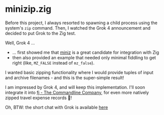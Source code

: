 # minizip.zig

Before this project, I always resorted to spawning a child process using the
system's `zip` command. Then, I watched the Grok 4 announcement and decided to
put Grok to the Zig test.

Well, Grok 4 ...

- ... first showed me that [miniz](https://github.com/richgel999/miniz) is a great
candidate for integration with Zig
- then also provided an example that needed only minimal fiddling to get right (like, `MZ_FALSE` instead of `mz_false`).

I wanted basic zipping functionality where I would provide tuples of input and archive filenames - and this is the super-simple result!

I am impressed by Grok 4, and will keep this implementation. I'll soon integrate it into [fj - The Commandline Company](https://github.com/technologylab-ai/fj), for even more natively zipped travel expense records 🤣!

Oh, BTW: the short chat with Grok is available [here](https://x.com/i/grok/share/m5VYahDGfr4NIGKGLFFZxrHVQ)
